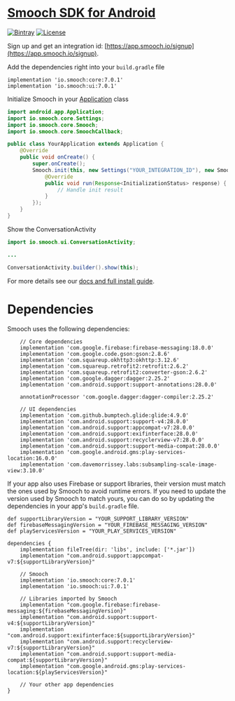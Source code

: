 # [Smooch SDK for Android](http://www.smooch.io)

[![Bintray](https://api.bintray.com/packages/smoochorg/maven/smooch/images/download.svg)](https://bintray.com/smoochorg/maven/smooch/view#files)
[![License](http://img.shields.io/cocoapods/l/Smooch.svg)](https://smooch.io/terms)

Sign up and get an integration id: [https://app.smooch.io/signup](https://app.smooch.io/signup).

Add the dependencies right into your `build.gradle` file

```
implementation 'io.smooch:core:7.0.1'
implementation 'io.smooch:ui:7.0.1'
```

Initialize Smooch in your [Application](https://developer.android.com/reference/android/app/Application.html) class

```java
import android.app.Application;
import io.smooch.core.Settings;
import io.smooch.core.Smooch;
import io.smooch.core.SmoochCallback;

public class YourApplication extends Application {
    @Override
    public void onCreate() {
        super.onCreate();
        Smooch.init(this, new Settings("YOUR_INTEGRATION_ID"), new SmoochCallback<InitializationStatus>() {
            @Override
            public void run(Response<InitializationStatus> response) {
                // Handle init result
            }
        });
    }
}
```

Show the ConversationActivity

```java
import io.smooch.ui.ConversationActivity;

...

ConversationActivity.builder().show(this);
```

For more details see our [docs and full install guide](https://docs.smooch.io/guide/native-android-sdk/).

# Dependencies

Smooch uses the following dependencies:

```
    // Core dependencies
    implementation 'com.google.firebase:firebase-messaging:18.0.0'
    implementation 'com.google.code.gson:gson:2.8.6'
    implementation 'com.squareup.okhttp3:okhttp:3.12.6'
    implementation 'com.squareup.retrofit2:retrofit:2.6.2'
    implementation 'com.squareup.retrofit2:converter-gson:2.6.2'
    implementation 'com.google.dagger:dagger:2.25.2'
    implementation 'com.android.support:support-annotations:28.0.0'

    annotationProcessor 'com.google.dagger:dagger-compiler:2.25.2'

    // UI dependencies
    implementation 'com.github.bumptech.glide:glide:4.9.0'
    implementation 'com.android.support:support-v4:28.0.0'
    implementation 'com.android.support:appcompat-v7:28.0.0'
    implementation 'com.android.support:exifinterface:28.0.0'
    implementation 'com.android.support:recyclerview-v7:28.0.0'
    implementation 'com.android.support:support-media-compat:28.0.0'
    implementation 'com.google.android.gms:play-services-location:16.0.0'
    implementation 'com.davemorrissey.labs:subsampling-scale-image-view:3.10.0'
```

If your app also uses Firebase or support libraries, their version must match the ones used by Smooch to avoid runtime errors. If you need to update the version used by Smooch to match yours, you can do so by updating the dependencies in your app's `build.gradle` file.

```
def supportLibraryVersion = "YOUR_SUPPORT_LIBRARY_VERSION"
def firebaseMessagingVersion = "YOUR_FIREBASE_MESSAGING_VERSION"
def playServicesVersion = "YOUR_PLAY_SERVICES_VERSION"

dependencies {
    implementation fileTree(dir: 'libs', include: ['*.jar'])
    implementation "com.android.support:appcompat-v7:${supportLibraryVersion}"

    // Smooch
    implementation 'io.smooch:core:7.0.1'
    implementation 'io.smooch:ui:7.0.1'

    // Libraries imported by Smooch
    implementation "com.google.firebase:firebase-messaging:${firebaseMessagingVersion}"
    implementation "com.android.support:support-v4:${supportLibraryVersion}"
    implementation "com.android.support:exifinterface:${supportLibraryVersion}"
    implementation "com.android.support:recyclerview-v7:${supportLibraryVersion}"
    implementation "com.android.support:support-media-compat:${supportLibraryVersion}"
    implementation "com.google.android.gms:play-services-location:${playServicesVersion}"

    // Your other app dependencies
}

```
